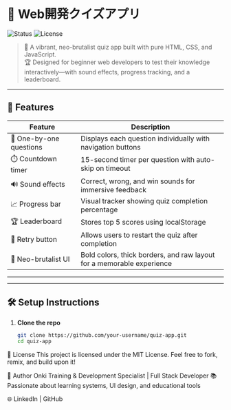 # 🧠 Web開発クイズアプリ

![Status](https://img.shields.io/badge/Project-Complete-brightgreen?style=for-the-badge)
![License](https://img.shields.io/badge/License-MIT-yellow?style=for-the-badge)

> 🎉 A vibrant, neo-brutalist quiz app built with pure HTML, CSS, and JavaScript.  
> 🏆 Designed for beginner web developers to test their knowledge interactively—with sound effects, progress tracking, and a leaderboard.

---

## 🚀 Features

| Feature              | Description                                                                 |
|----------------------|-----------------------------------------------------------------------------|
| 🧩 One-by-one questions | Displays each question individually with navigation buttons               |
| ⏱️ Countdown timer     | 15-second timer per question with auto-skip on timeout                    |
| 🔊 Sound effects       | Correct, wrong, and win sounds for immersive feedback                     |
| 📈 Progress bar        | Visual tracker showing quiz completion percentage                         |
| 🏆 Leaderboard         | Stores top 5 scores using localStorage                                    |
| 🔁 Retry button        | Allows users to restart the quiz after completion                         |
| 🎨 Neo-brutalist UI    | Bold colors, thick borders, and raw layout for a memorable experience     |

---


---

## 🛠️ Setup Instructions

1. **Clone the repo**  
   ```bash
   git clone https://github.com/your-username/quiz-app.git
   cd quiz-app


📄 License
This project is licensed under the MIT License. Feel free to fork, remix, and build upon it!

🙌 Author
Onki Training & Development Specialist | Full Stack Developer 
📚 Passionate about learning systems, UI design, and educational tools 

🌐 LinkedIn | GitHub
